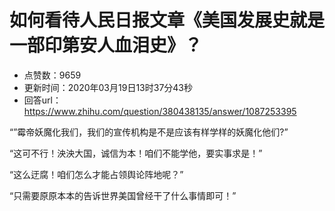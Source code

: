 # 如何看待人民日报文章《美国发展史就是一部印第安人血泪史》？
- 点赞数：9659
- 更新时间：2020年03月19日13时37分43秒
- 回答url：https://www.zhihu.com/question/380438135/answer/1087253395
<body>
 <p data-pid="OfM2f9cS">“”霉帝妖魔化我们，我们的宣传机构是不是应该有样学样的妖魔化他们?”</p>
 <p data-pid="hy-Cwul9">“这可不行！泱泱大国，诚信为本！咱们不能学他，要实事求是！”</p>
 <p data-pid="uKITtY35">“这么迂腐！咱们怎么才能占领舆论阵地呢？”</p>
 <p data-pid="NdbE1j7j">“只需要原原本本的告诉世界美国曾经干了什么事情即可！”</p>
</body>